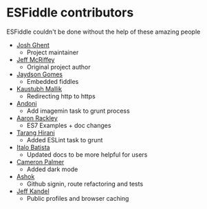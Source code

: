 ESFiddle contributors
===
ESFiddle couldn't be done without the help of these amazing people

* [Josh Ghent](https://github.com/joshghent)
  * Project maintainer
* [Jeff McRiffey](https://github.com/jmcriffey)
  * Original project author
* [Jaydson Gomes](https://github.com/jaydson)
  * Embedded fiddles
* [Kaustubh Mallik](https://github.com/kaustubhmallik)
  * Redirecting http to https
* [Andoni](https://github.com/andonisantos)
  * Add imagemin task to grunt process
* [Aaron Rackley](https://github.com/ageddesi)
  * ES7 Examples + doc changes
* [Tarang Hirani](https://github.com/tarang9211)
  * Added ESLint task to grunt
* [Italo Batista](https://github.com/italo-batista)
  * Updated docs to be more helpful for users
* [Cameron Palmer](https://github.com/NeptunianEclipse)
  * Added dark mode
* [Ashok](https://github.com/asiyani)
  * Github signin, route refactoring and tests
* [Jeff Kandel](https://github.com/JeffKandel/)
  * Public profiles and browser caching
